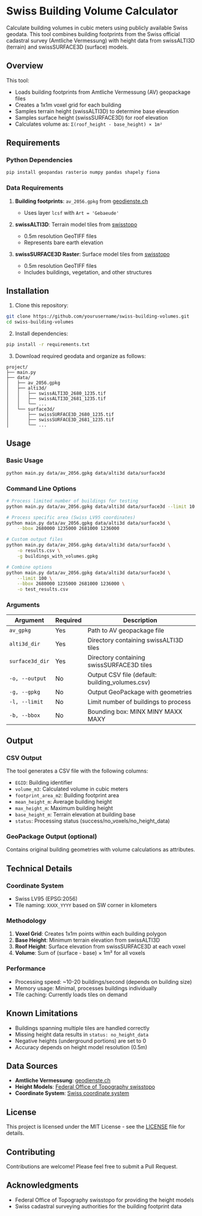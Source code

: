 # Swiss Building Volume Calculator

Calculate building volumes in cubic meters using publicly available Swiss geodata. This tool combines building footprints from the Swiss official cadastral survey (Amtliche Vermessung) with height data from swissALTI3D (terrain) and swissSURFACE3D (surface) models.

## Overview

This tool:
- Loads building footprints from Amtliche Vermessung (AV) geopackage files
- Creates a 1x1m voxel grid for each building
- Samples terrain height (swissALTI3D) to determine base elevation
- Samples surface height (swissSURFACE3D) for roof elevation
- Calculates volume as: `Σ(roof_height - base_height) × 1m²`

## Requirements

### Python Dependencies
```bash
pip install geopandas rasterio numpy pandas shapely fiona
```

### Data Requirements

1. **Building footprints**: `av_2056.gpkg` from [geodienste.ch](https://www.geodienste.ch/services/av)
   - Uses layer `lcsf` with `Art = 'Gebaeude'`

2. **swissALTI3D**: Terrain model tiles from [swisstopo](https://www.swisstopo.admin.ch/de/hoehenmodell-swissalti3d)
   - 0.5m resolution GeoTIFF files
   - Represents bare earth elevation

3. **swissSURFACE3D Raster**: Surface model tiles from [swisstopo](https://www.swisstopo.admin.ch/de/hoehenmodell-swisssurface3d-raster)
   - 0.5m resolution GeoTIFF files
   - Includes buildings, vegetation, and other structures

## Installation

1. Clone this repository:
```bash
git clone https://github.com/yourusername/swiss-building-volumes.git
cd swiss-building-volumes
```

2. Install dependencies:
```bash
pip install -r requirements.txt
```

3. Download required geodata and organize as follows:
```
project/
├── main.py
├── data/
│   ├── av_2056.gpkg
│   ├── alti3d/
│   │   ├── swissALTI3D_2680_1235.tif
│   │   ├── swissALTI3D_2681_1235.tif
│   │   └── ...
│   └── surface3d/
│       ├── swissSURFACE3D_2680_1235.tif
│       ├── swissSURFACE3D_2681_1235.tif
│       └── ...
```

## Usage

### Basic Usage
```bash
python main.py data/av_2056.gpkg data/alti3d data/surface3d
```

### Command Line Options
```bash
# Process limited number of buildings for testing
python main.py data/av_2056.gpkg data/alti3d data/surface3d --limit 10

# Process specific area (Swiss LV95 coordinates)
python main.py data/av_2056.gpkg data/alti3d data/surface3d \
    --bbox 2680000 1235000 2681000 1236000

# Custom output files
python main.py data/av_2056.gpkg data/alti3d data/surface3d \
    -o results.csv \
    -g buildings_with_volumes.gpkg

# Combine options
python main.py data/av_2056.gpkg data/alti3d data/surface3d \
    --limit 100 \
    --bbox 2680000 1235000 2681000 1236000 \
    -o test_results.csv
```

### Arguments

| Argument | Required | Description |
|----------|----------|-------------|
| `av_gpkg` | Yes | Path to AV geopackage file |
| `alti3d_dir` | Yes | Directory containing swissALTI3D tiles |
| `surface3d_dir` | Yes | Directory containing swissSURFACE3D tiles |
| `-o, --output` | No | Output CSV file (default: building_volumes.csv) |
| `-g, --gpkg` | No | Output GeoPackage with geometries |
| `-l, --limit` | No | Limit number of buildings to process |
| `-b, --bbox` | No | Bounding box: MINX MINY MAXX MAXY |

## Output

### CSV Output
The tool generates a CSV file with the following columns:
- `EGID`: Building identifier
- `volume_m3`: Calculated volume in cubic meters
- `footprint_area_m2`: Building footprint area
- `mean_height_m`: Average building height
- `max_height_m`: Maximum building height
- `base_height_m`: Terrain elevation at building base
- `status`: Processing status (success/no_voxels/no_height_data)

### GeoPackage Output (optional)
Contains original building geometries with volume calculations as attributes.

## Technical Details

### Coordinate System
- Swiss LV95 (EPSG:2056)
- Tile naming: `XXXX_YYYY` based on SW corner in kilometers

### Methodology
1. **Voxel Grid**: Creates 1x1m points within each building polygon
2. **Base Height**: Minimum terrain elevation from swissALTI3D
3. **Roof Height**: Surface elevation from swissSURFACE3D at each voxel
4. **Volume**: Sum of (surface - base) × 1m² for all voxels

### Performance
- Processing speed: ~10-20 buildings/second (depends on building size)
- Memory usage: Minimal, processes buildings individually
- Tile caching: Currently loads tiles on demand

## Known Limitations

- Buildings spanning multiple tiles are handled correctly
- Missing height data results in `status: no_height_data`
- Negative heights (underground portions) are set to 0
- Accuracy depends on height model resolution (0.5m)

## Data Sources

- **Amtliche Vermessung**: [geodienste.ch](https://www.geodienste.ch)
- **Height Models**: [Federal Office of Topography swisstopo](https://www.swisstopo.admin.ch)
- **Coordinate System**: [Swiss coordinate system](https://www.swisstopo.admin.ch/en/knowledge-facts/surveying-geodesy/reference-systems.html)

## License

This project is licensed under the MIT License - see the [LICENSE](LICENSE) file for details.

## Contributing

Contributions are welcome! Please feel free to submit a Pull Request.

## Acknowledgments

- Federal Office of Topography swisstopo for providing the height models
- Swiss cadastral surveying authorities for the building footprint data
